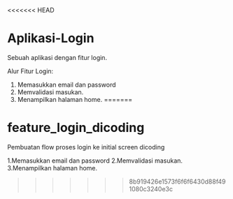 <<<<<<< HEAD
# Aplikasi-Login
Sebuah aplikasi dengan fitur login.

Alur Fitur Login:
1. Memasukkan email dan password
2. Memvalidasi masukan.
3. Menampilkan halaman home.
=======
# feature_login_dicoding
Pembuatan flow proses login ke initial screen dicoding

1.Memasukkan email dan password
2.Memvalidasi masukan.
3.Menampilkan halaman home.
>>>>>>> 8b919426e1573f6f6f6430d88f491080c3240e3c
